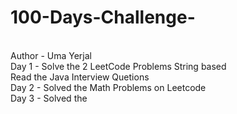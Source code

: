 # 100-Days-Challenge-
<br>
Author - Uma Yerjal 
<br>
Day 1 - Solve the 2 LeetCode Problems String based
<br>
Read the Java Interview Quetions 
<br>
Day 2 - Solved the Math Problems on Leetcode
<br>
Day 3 - Solved the 
